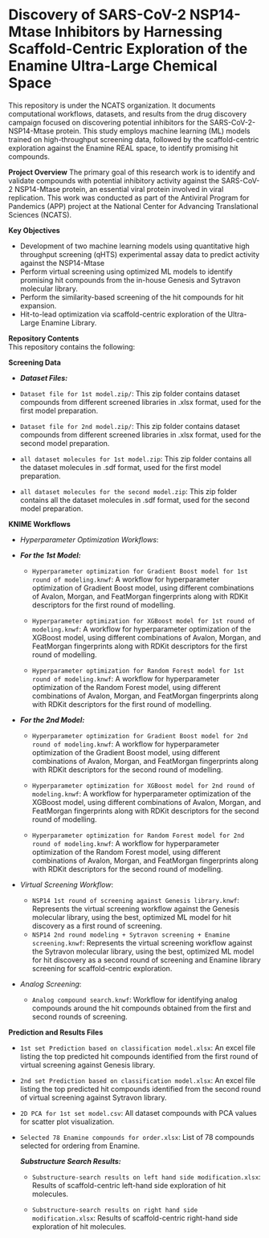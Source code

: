 # Discovery of SARS-CoV-2 NSP14-Mtase Inhibitors by Harnessing Scaffold-Centric Exploration of the Enamine Ultra-Large Chemical Space
This repository is under the NCATS organization. It documents computational workflows, datasets, and results from the drug discovery campaign focused on discovering potential inhibitors for the SARS-CoV-2-NSP14-Mtase protein. This study employs machine learning (ML) models trained on high-throughput screening data, followed by the scaffold-centric exploration against the Enamine REAL space, to identify promising hit compounds. 

**Project Overview**
The primary goal of this research work is to identify and validate compounds with potential inhibitory activity against the SARS-CoV-2 NSP14-Mtase protein, an essential viral protein involved in viral replication. This work was conducted as part of the Antiviral Program for Pandemics (APP) project at the National Center for Advancing Translational Sciences (NCATS). 

**Key Objectives**  
- Development of two machine learning models using quantitative high throughput screening (qHTS) experimental assay data to predict activity against the NSP14-Mtase
- Perform virtual screening using optimized ML models to identify promising hit compounds from the in-house Genesis  and Sytravon molecular library.
- Perform the similarity-based screening of the hit compounds for hit expansion.
- Hit-to-lead optimization via scaffold-centric exploration of the Ultra-Large Enamine Library.

**Repository Contents**  
This repository contains the following:

**Screening Data**

- **_Dataset Files:_**
- `Dataset file for 1st model.zip/`: This zip folder contains dataset compounds from different screened libraries in .xlsx format, used for the first model preparation.
- `Dataset file for 2nd model.zip/`: This zip folder contains dataset compounds from different screened libraries in .xlsx format, used for the second model preparation.
  
- `all dataset molecules for 1st model.zip`: This zip folder contains all the dataset molecules in .sdf format, used for the first model preparation.
- `all dataset molecules for the second model.zip`: This zip folder contains all the dataset molecules in .sdf format, used for the second model preparation.

**KNIME Workflows**
- _Hyperparameter Optimization Workflows_:

- **_For the 1st Model:_**
  - `Hyperparameter optimization for Gradient Boost model for 1st round of modeling.knwf`: A workflow for hyperparameter optimization of Gradient Boost model, using different combinations of Avalon, Morgan, and FeatMorgan fingerprints along with RDKit descriptors for the first round of modelling.

  - `Hyperparameter optimization for XGBoost model for 1st round of modeling.knwf`: A workflow for hyperparameter optimization of the XGBoost model, using different combinations of Avalon, Morgan, and FeatMorgan fingerprints along with RDKit descriptors for the first round of modelling.

  - `Hyperparameter optimization for Random Forest model for 1st round of modeling.knwf`: A workflow for hyperparameter optimization of the Random Forest model, using different combinations of Avalon, Morgan, and FeatMorgan fingerprints along with RDKit descriptors for the first round of modelling.
 
- **_For the 2nd Model:_**
  - `Hyperparameter optimization for Gradient Boost model for 2nd round of modeling.knwf`: A workflow for hyperparameter optimization of the Gradient Boost model, using different combinations of Avalon, Morgan, and FeatMorgan fingerprints along with RDKit descriptors for the second round of modelling.

  - `Hyperparameter optimization for XGBoost model for 2nd round of modeling.knwf`: A workflow for hyperparameter optimization of the XGBoost model, using different combinations of Avalon, Morgan, and FeatMorgan fingerprints along with RDKit descriptors for the second round of modelling.

  - `Hyperparameter optimization for Random Forest model for 2nd round of modeling.knwf`: A workflow for hyperparameter optimization of the Random Forest model, using different combinations of Avalon, Morgan, and FeatMorgan fingerprints along with RDKit descriptors for the second round of modelling.
 
- _Virtual Screening Workflow_:    
  - `NSP14 1st round of screening against Genesis library.knwf`: Represents the virtual screening workflow against the Genesis molecular library, using the best, optimized ML model for hit discovery as a first round of screening.
  - `NSP14 2nd round modeling + Sytravon screening + Enamine screening.knwf`: Represents the virtual screening workflow against the Sytravon molecular library, using the best, optimized ML model for hit discovery as a second round of screening and Enamine library screening for scaffold-centric exploration.

- _Analog Screening_:
   - `Analog compound search.knwf`: Workflow for identifying analog compounds around the hit compounds obtained from the first and second rounds of screening.

 **Prediction and Results Files**

 - `1st set Prediction based on classification model.xlsx`: An excel file listing the top predicted hit compounds identified from the first round of virtual screening against Genesis library.

- `2nd set Prediction based on classification model.xlsx`: An excel file listing the top predicted hit compounds identified from the second round of virtual screening against Sytravon library.

- `2D PCA for 1st set model.csv`: All dataset compounds with PCA values for scatter plot visualization.

- `Selected 78 Enamine compounds for order.xlsx`: List of 78 compounds selected for ordering from Enamine.

  **_Substructure Search Results:_**

   - `Substructure-search results on left hand side modification.xlsx`: Results of scaffold-centric left-hand side exploration of hit molecules.

   - `Substructure-search results on right hand side modification.xlsx`: Results of scaffold-centric right-hand side exploration of hit molecules.

